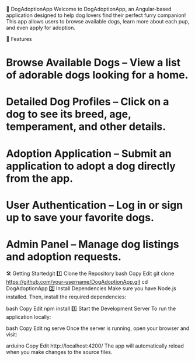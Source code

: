 🐶 DogAdoptionApp
Welcome to DogAdoptionApp, an Angular-based application designed to help dog lovers find their perfect furry companion! This app allows users to browse available dogs, learn more about each pup, and even apply for adoption.

🚀 Features
# Browse Available Dogs – View a list of adorable dogs looking for a home.
# Detailed Dog Profiles – Click on a dog to see its breed, age, temperament, and other details.
# Adoption Application – Submit an application to adopt a dog directly from the app.
# User Authentication – Log in or sign up to save your favorite dogs.
# Admin Panel – Manage dog listings and adoption requests.

🛠️ Getting Startedgit
1️⃣ Clone the Repository
bash
Copy
Edit
git clone https://github.com/your-username/DogAdoptionApp.git
cd DogAdoptionApp
2️⃣ Install Dependencies
Make sure you have Node.js installed. Then, install the required dependencies:

bash
Copy
Edit
npm install
3️⃣ Start the Development Server
To run the application locally:

bash
Copy
Edit
ng serve
Once the server is running, open your browser and visit:

arduino
Copy
Edit
http://localhost:4200/
The app will automatically reload when you make changes to the source files.
